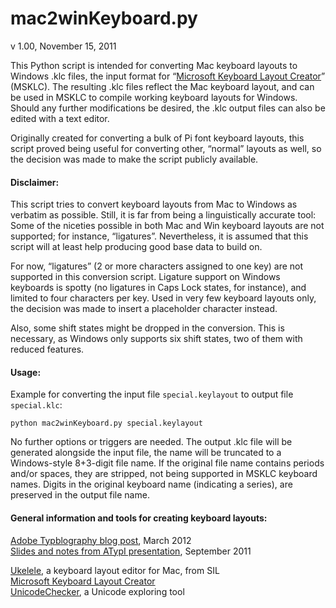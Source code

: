 mac2winKeyboard.py
=====
v 1.00, November 15, 2011

This Python script is intended for converting Mac keyboard layouts to Windows
.klc files, the input format for “[Microsoft Keyboard Layout Creator](http://msdn.microsoft.com/en-us/goglobal/bb964665.aspx)” (MSKLC).
The resulting .klc files reflect the Mac keyboard layout, and can be used in
MSKLC to compile working keyboard layouts for Windows. Should any further
modifications be desired, the .klc output files can also be edited with a text editor.

Originally created for converting a bulk of Pi font keyboard layouts, this
script proved being useful for converting other, “normal” layouts as well, 
so the decision was made to make the script publicly available.

#### Disclaimer:

This script tries to convert keyboard layouts from Mac to Windows as verbatim as
possible. Still, it is far from being a linguistically accurate tool: Some of the
niceties possible in both Mac and Win keyboard layouts are not supported; for
instance, “ligatures”. Nevertheless, it is assumed that this script will at
least help producing good base data to build on.

For now, “ligatures” (2 or more characters assigned to one key) are not
supported in this conversion script. Ligature support on Windows keyboards is
spotty (no ligatures in Caps Lock states, for instance), and limited to four
characters per key. Used in very few keyboard layouts only, the decision was
made to insert a placeholder character instead.

Also, some shift states might be dropped in the conversion. This is necessary,
as Windows only supports six shift states, two of them with reduced features.

#### Usage:

Example for converting the input file `special.keylayout` to output file `special.klc`:

	python mac2winKeyboard.py special.keylayout

No further options or triggers are needed.
The output .klc file will be generated alongside the input file, the name will
be truncated to a Windows-style 8+3-digit file name. If the original file name
contains periods and/or spaces, they are stripped, not being supported in MSKLC keyboard names.
Digits in the original keyboard name (indicating a series), are preserved in the output file
name.


#### General information and tools for creating keyboard layouts:


[Adobe Typblography blog post](http://blogs.adobe.com/typblography/2012/03/on-keyboard-layouts.html), March 2012  
[Slides and notes from ATypI presentation](http://blogs.adobe.com/typblography/files/2012/03/keyboard_layouts_annotated.pdf), September 2011  

[Ukelele](http://scripts.sil.org/ukelele), a keyboard layout editor for Mac, from SIL  
[Microsoft Keyboard Layout Creator](http://msdn.microsoft.com/en-us/goglobal/bb964665.aspx)  
[UnicodeChecker](http://earthlingsoft.net/UnicodeChecker), a Unicode exploring tool  

